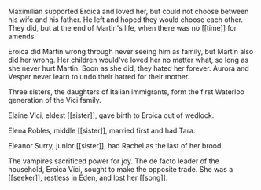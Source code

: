 Maximilian supported Eroica and loved her, but could not choose between his wife and his father. He left and hoped they would choose each other. They did, but at the end of Martin's life, when there was no [[time]] for amends.  
  
Eroica did Martin wrong through never seeing him as family, but Martin also did her wrong. Her children would've loved her no matter what, so long as she never hurt Martin. Soon as she did, they hated her forever. Aurora and Vesper never learn to undo their hatred for their mother.

Three sisters, the daughters of Italian immigrants, form the first Waterloo generation of the Vici family.  
  
Elaine Vici, eldest [[sister]], gave birth to Eroica out of wedlock.  
  
Elena Robles, middle [[sister]], married first and had Tara.  
  
Eleanor Surry, junior [[sister]], had Rachel as the last of her brood.  
  
The vampires sacrificed power for joy. The de facto leader of the household, Eroica Vici, sought to make the opposite trade. She was a [[seeker]], restless in Eden, and lost her [[song]].